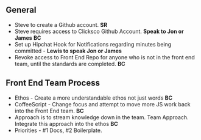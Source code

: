 ## General

- Steve to create a Github account. **SR**
- Steve requires access to Clicksco Github Account. **Speak to Jon or James** **BC**
- Set up Hipchat Hook for Notifications regarding minutes being committed - **Lewis to speak Jon or James**
- Revoke access to Front End Repo for anyone who is not in the front end team, until the standards are completed. **BC**

## Front End Team Process

- Ethos - Create a more understandable ethos not just words **BC**
- CoffeeScript - Change focus and attempt to move more JS work back into the Front End team. **BC**
- Approach is to stream knowledge down in the team. Team Approach. Integrate this approach into the ethos **BC**
- Priorities - #1 Docs, #2 Boilerplate.